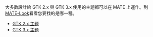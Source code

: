 <!--
.. link:
.. description:
.. tags: Themes
.. date: 2014-02-24 17:32:07
.. title: 佈景主題
.. slug: themes
-->

大多數設計給 GTK 2.x 與 GTK 3.x 使用的主題都可以在 MATE 上運作。到
[MATE-Look](https://mate-look.org)看看您要找的是哪一種。

  * [GTK 2.x 主題](https://www.mate-look.org/browse/cat/136)
  * [GTK 3.x 主題](https://www.mate-look.org/browse/cat/135)


